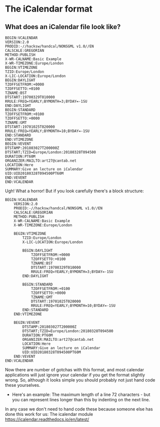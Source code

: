 # The iCalendar format
## What does an iCalendar file look like?

```ics
BEGIN:VCALENDAR
VERSION:2.0
PRODID:-//hacksw/handcal/NONSGML v1.0//EN
CALSCALE:GREGORIAN
METHOD:PUBLISH
X-WR-CALNAME:Basic Example
X-WR-TIMEZONE:Europe/London
BEGIN:VTIMEZONE
TZID:Europe/London
X-LIC-LOCATION:Europe/London
BEGIN:DAYLIGHT
TZOFFSETFROM:+0000
TZOFFSETTO:+0100
TZNAME:BST
DTSTART:19700329T010000
RRULE:FREQ=YEARLY;BYMONTH=3;BYDAY=-1SU
END:DAYLIGHT
BEGIN:STANDARD
TZOFFSETFROM:+0100
TZOFFSETTO:+0000
TZNAME:GMT
DTSTART:19701025T020000
RRULE:FREQ=YEARLY;BYMONTH=10;BYDAY=-1SU
END:STANDARD
END:VTIMEZONE
BEGIN:VEVENT
DTSTAMP:201803027T200000Z
DTSTART;TZID=Europe/London:20180328T094500
DURATION:PT60M
ORGANIZER:MAILTO:art27@cantab.net
LOCATION:Here
SUMMARY:Give an lecture on iCalendar
UID:UID20180328T094500PT60M
END:VEVENT
END:VCALENDAR
```

Ugh! What a horror! But if you look carefully there's a block structure:

```ics
BEGIN:VCALENDAR
    VERSION:2.0
    PRODID:-//hacksw/handcal/NONSGML v1.0//EN
    CALSCALE:GREGORIAN
    METHOD:PUBLISH
    X-WR-CALNAME:Basic Example
    X-WR-TIMEZONE:Europe/London

    BEGIN:VTIMEZONE
        TZID:Europe/London
        X-LIC-LOCATION:Europe/London

        BEGIN:DAYLIGHT
            TZOFFSETFROM:+0000
            TZOFFSETTO:+0100
            TZNAME:BST
            DTSTART:19700329T010000
            RRULE:FREQ=YEARLY;BYMONTH=3;BYDAY=-1SU
        END:DAYLIGHT

        BEGIN:STANDARD
            TZOFFSETFROM:+0100
            TZOFFSETTO:+0000
            TZNAME:GMT
            DTSTART:19701025T020000
            RRULE:FREQ=YEARLY;BYMONTH=10;BYDAY=-1SU
        END:STANDARD
    END:VTIMEZONE

    BEGIN:VEVENT
        DTSTAMP:201803027T200000Z
        DTSTART;TZID=Europe/London:20180328T094500
        DURATION:PT60M
        ORGANIZER:MAILTO:art27@cantab.net
        LOCATION:Here
        SUMMARY:Give an lecture on iCalendar
        UID:UID20180328T094500PT60M
    END:VEVENT
END:VCALENDAR
```

Now there are number of gotchas with this format, and most calendar applications will just ignore your calendar if you get the format slightly wrong. So, although it looks simple you should probably not just hand code these yourselves.

* Here's an example: The maximum length of a line 72 characters - but you can represent lines longer than this by indenting on the next line.

In any case we don't need to hand code these because someone else has done this work for us: The icalendar module https://icalendar.readthedocs.io/en/latest/
